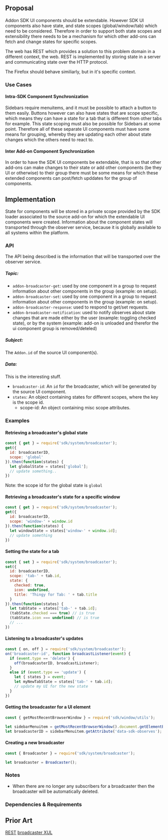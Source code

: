 ## Proposal

Addon SDK UI components should be extendable.  However SDK UI
components also have state, and state scopes (global/window/tab)
which need to be considered.  Therefore in order to support
both state scopes and extensibility there needs to be a mechanism
for which other add-ons can fetch and change states for specific
scopes.

The web has REST which provides a solution to this problem domain
in a different context, the web.  REST is implemented by storing
state in a server and communicating state over the HTTP protocol.

The Firefox should behave similiarly, but in it's specific context.

### Use Cases

#### Intra-SDK Component Synchronization

Sidebars require menuitems, and it must be possible to attach a button
to them easily.  Buttons however can also have states that are scope
specific, which means they can have a state for a tab that is different
from other tabs for example.  This state scoping must also be possible
for Sidebars at some point.  Therefore all of these separate UI components
must have some means for grouping, whereby they are
updating each other about state changes which
the others need to react to.

#### Inter Add-on Component Synchronization

In order to have the SDK UI components be extendable, that is so that
other add-ons can make changes to their state or add other components
(be they UI or otherwise) to their group there must be some means for
which these extended components can post/fetch upddates for the group
of components.

## Implementation

State for components will be stored in a private scope provided
by the SDK loader associated to the source add-on for which the extendable
UI components were created.  Information about the component states
will transported through the observer service, because it is globally
available to all systems within the platform.

### API

The API being described is the information that will be transported over the
observer service.

##### Topic:

* `addon-broadcaster-get`: used by one component in a group to request
information about other components in the group (example: on setup).
* `addon-broadcaster-set`: used by one component in a group to request
information about other components in the group (example: on setup).
* `addon-broadcaster-response`: used to respond to get/set requests.
* `addon-broadcaster-notification`: used to notify observes about state changes that are
made either by the user (example: toggling checked state), or by the system (example: add-on is
unloaded and therefor the ui component group is removed/deteled)

##### Subject:

The `Addon.id` of the source UI component(s).

##### Data:

This is the interesting stuff.

* `broadcaster-id`: An `id` for the broadcaster, which will be generated by the source UI component.
* `states`: An object containing states for different scopes, where the key is the scope id.
  * scope-id: An object containing misc scope attributes.

### Examples

#### Retrieving a broadcaster's global state

```` javascript
const { get } = require('sdk/system/broadcaster');
get({
  id: broadcasterID,
  scope: 'global'
}).then(function(states) {
  let globalState = states['global'];
  // update something..
})
````

Note: the scope id for the global state is `global`

#### Retrieving a broadcaster's state for a specific window

```` javascript
const { get } = require('sdk/system/broadcaster');
get({
  id: broadcasterID,
  scope: 'window-' + window.id
}).then(function(states) {
  let windowState = states['window-' + window.id];
  // update something
})
````

#### Setting the state for a tab

```` javascript
const { set } = require('sdk/system/broadcaster');
set({
  id: broadcasterID,
  scope: 'tab-' + tab.id,
  state: {
    checked: true,
    icon: undefined,
    title: 'Thingy for Tab: ' + tab.title
  }
}).then(function(states) {
  let tabState = states['tab-' + tab.id];
  (tabState.checked === true) // is true
  (tabState.icon === undefined) // is true
  // ...
})
````

#### Listening to a broadcaster's updates

```` javascript
const { on, off } = require('sdk/system/broadcaster');
on('broadcaster-id', function broadcastListener(event) {
  if (event.type == 'delete') {
    off(broadcasterID, broadcastListener);
  }
  else if (event.type == 'update') {
    let { states } = event;
    let myNewTabState = states['tab-' + tab.id];
    // update my UI for the new state
  }
})
````

#### Getting the broadcaster for a UI element

```` javascript
const { getMostRecentBrowserWindow } = require('sdk/window/utils');

let sidebarMenuitem = getMostRecentBrowserWindow().document.getElementById(sidebarID);
let broadcasterID = sidebarMenuitem.getAttribute('data-sdk-observes');
````

#### Creating a new broadcaster

```` javascript
const { Broadcaster } = require('sdk/system/broadcaster');

let broadcaster = Broadcaster();


````

### Notes

* When there are no longer any subscribers for a broadcaster then the
broadcaster will be automatically deleted.

### Dependencies & Requirements

## Prior Art

[REST](https://en.wikipedia.org/wiki/REST)
[broadcaster XUL](https://developer.mozilla.org/en-US/docs/XUL/broadcaster)

